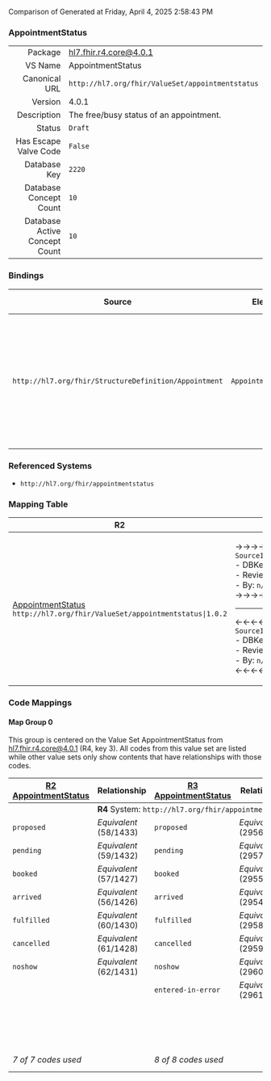Comparison of 
Generated at Friday, April 4, 2025 2:58:43 PM

### AppointmentStatus

|      |     |
| ---: | --- |
| Package | hl7.fhir.r4.core@4.0.1 |
| VS Name | AppointmentStatus |
| Canonical URL | `http://hl7.org/fhir/ValueSet/appointmentstatus` |
| Version | 4.0.1 |
| Description | The free/busy status of an appointment. |
| Status | `Draft` |
| Has Escape Valve Code | `False` |
| Database Key | `2220` |
| Database Concept Count | `10` |
| Database Active Concept Count | `10` |
### Bindings

| Source | Element | Binding | Strength | Element Short |
| ------ | ------- | ------- | -------- | ------------- |
| `http://hl7.org/fhir/StructureDefinition/Appointment` | `Appointment.status` | `http://hl7.org/fhir/ValueSet/appointmentstatus\|4.0.1` | `Required` | proposed \| pending \| booked \| arrived \| fulfilled \| cancelled \| noshow \| entered-in-error \| checked-in \| waitlist |

### Referenced Systems

* `http://hl7.org/fhir/appointmentstatus`
### Mapping Table

| R2 | Comparison | R3 | Comparison | R4 | Comparison | R4B | Comparison | R5
| --- | --- | --- | --- | --- | --- | --- | --- | ---
| [AppointmentStatus](/docs/R2/ValueSets/AppointmentStatus.md)<br/> `http://hl7.org/fhir/ValueSet/appointmentstatus\|1.0.2` | →→→→→→→<br/>`SourceIsNarrowerThanTarget`<br/>- DBKey: `13`<br/>- Reviewed: `n/a`<br/>- By: `n/a`<br/>→→→→→→→<hr/>←←←←←←←<br/>`SourceIsBroaderThanTarget`<br/>- DBKey: `172`<br/>- Reviewed: `n/a`<br/>- By: `n/a`<br/>←←←←←←←| [AppointmentStatus](/docs/R3/ValueSets/AppointmentStatus.md)<br/> `http://hl7.org/fhir/ValueSet/appointmentstatus\|3.0.2` | →→→→→→→<br/>`SourceIsNarrowerThanTarget`<br/>- DBKey: `338`<br/>- Reviewed: `n/a`<br/>- By: `n/a`<br/>→→→→→→→<hr/>←←←←←←←<br/>`SourceIsBroaderThanTarget`<br/>- DBKey: `560`<br/>- Reviewed: `n/a`<br/>- By: `n/a`<br/>←←←←←←←| [AppointmentStatus](/docs/R4/ValueSets/AppointmentStatus.md)<br/> `http://hl7.org/fhir/ValueSet/appointmentstatus\|4.0.1` | →→→→→→→<br/>`Equivalent`<br/>- DBKey: `1385`<br/>- Reviewed: `n/a`<br/>- By: `n/a`<br/>→→→→→→→<hr/>←←←←←←←<br/>`Equivalent`<br/>- DBKey: `1386`<br/>- Reviewed: `n/a`<br/>- By: `n/a`<br/>←←←←←←←| [AppointmentStatus](/docs/R4B/ValueSets/AppointmentStatus.md)<br/> `http://hl7.org/fhir/ValueSet/appointmentstatus\|4.3.0` | →→→→→→→<br/>`Equivalent`<br/>- DBKey: `782`<br/>- Reviewed: `n/a`<br/>- By: `n/a`<br/>→→→→→→→<hr/>←←←←←←←<br/>`Equivalent`<br/>- DBKey: `1043`<br/>- Reviewed: `n/a`<br/>- By: `n/a`<br/>←←←←←←←| [AppointmentStatus](/docs/R5/ValueSets/AppointmentStatus.md)<br/> `http://hl7.org/fhir/ValueSet/appointmentstatus\|5.0.0` 

### Code Mappings


#### Map Group 0

This group is centered on the Value Set AppointmentStatus from hl7.fhir.r4.core@4.0.1 (R4, key 3).
All codes from this value set are listed while other value sets only show contents that have relationships with those codes.

| [R2 AppointmentStatus](/docs/R2/ValueSets/AppointmentStatus.md)| Relationship | [R3 AppointmentStatus](/docs/R3/ValueSets/AppointmentStatus.md)| Relationship | R4 AppointmentStatus| Relationship | [R4B AppointmentStatus](/docs/R4B/ValueSets/AppointmentStatus.md)| Relationship | [R5 AppointmentStatus](/docs/R5/ValueSets/AppointmentStatus.md)
| --- | --- | --- | --- | --- | --- | --- | --- | ---
| <td colspan="8">**R4** System: `http://hl7.org/fhir/appointmentstatus`
| `proposed`| _Equivalent_ <br/>(58/1433)| `proposed`| _Equivalent_ <br/>(2956/5163)| **`proposed`**| _Equivalent_ <br/>(14466/14467)| `proposed`| _Equivalent_ <br/>(7473/9735)| `proposed`
| `pending`| _Equivalent_ <br/>(59/1432)| `pending`| _Equivalent_ <br/>(2957/5162)| **`pending`**| _Equivalent_ <br/>(14468/14469)| `pending`| _Equivalent_ <br/>(7474/9736)| `pending`
| `booked`| _Equivalent_ <br/>(57/1427)| `booked`| _Equivalent_ <br/>(2955/5156)| **`booked`**| _Equivalent_ <br/>(14470/14471)| `booked`| _Equivalent_ <br/>(7472/9734)| `booked`
| `arrived`| _Equivalent_ <br/>(56/1426)| `arrived`| _Equivalent_ <br/>(2954/5155)| **`arrived`**| _Equivalent_ <br/>(14472/14473)| `arrived`| _Equivalent_ <br/>(7471/9733)| `arrived`
| `fulfilled`| _Equivalent_ <br/>(60/1430)| `fulfilled`| _Equivalent_ <br/>(2958/5160)| **`fulfilled`**| _Equivalent_ <br/>(14474/14475)| `fulfilled`| _Equivalent_ <br/>(7475/9737)| `fulfilled`
| `cancelled`| _Equivalent_ <br/>(61/1428)| `cancelled`| _Equivalent_ <br/>(2959/5157)| **`cancelled`**| _Equivalent_ <br/>(14476/14477)| `cancelled`| _Equivalent_ <br/>(7476/9738)| `cancelled`
| `noshow`| _Equivalent_ <br/>(62/1431)| `noshow`| _Equivalent_ <br/>(2960/5161)| **`noshow`**| _Equivalent_ <br/>(14478/14479)| `noshow`| _Equivalent_ <br/>(7477/9739)| `noshow`
| | | `entered-in-error`| _Equivalent_ <br/>(2961/5159)| **`entered-in-error`**| _Equivalent_ <br/>(14480/14481)| `entered-in-error`| _Equivalent_ <br/>(7479/9741)| `entered-in-error`
| | | | | **`checked-in`**| _Equivalent_ <br/>(14482/14483)| `checked-in`| _Equivalent_ <br/>(7480/9742)| `checked-in`
| | | | | **`waitlist`**| _Equivalent_ <br/>(14484/14485)| `waitlist`| _Equivalent_ <br/>(7478/9740)| `waitlist`
| *7 of 7 codes used* | | *8 of 8 codes used* | | *10 of 10 codes used* | | *10 of 10 codes used* | | *10 of 10 codes used* 

